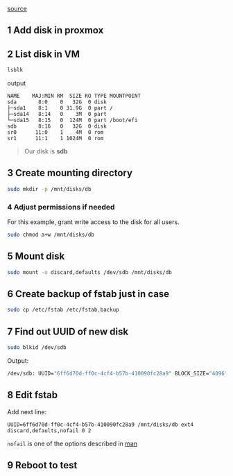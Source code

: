 [source](https://cloud.google.com/compute/docs/disks/add-persistent-disk)
## 1 Add disk in proxmox
## 2 List disk in VM

```bash
lsblk
```

output

```
NAME    MAJ:MIN RM  SIZE RO TYPE MOUNTPOINT
sda       8:0    0   32G  0 disk
├─sda1    8:1    0 31.9G  0 part /
├─sda14   8:14   0    3M  0 part
└─sda15   8:15   0  124M  0 part /boot/efi
sdb       8:16   0   32G  0 disk
sr0      11:0    1    4M  0 rom
sr1      11:1    1 1024M  0 rom
```

> Our disk is **sdb**

## 3 Create mounting directory

```bash
sudo mkdir -p /mnt/disks/db
```

### 4 Adjust permissions if needed 
For this example, grant write access to the disk for all users.

```bash
sudo chmod a+w /mnt/disks/db
```

## 5 Mount disk

```bash
sudo mount -o discard,defaults /dev/sdb /mnt/disks/db
```

## 6 Create backup of fstab just in case 

```bash
sudo cp /etc/fstab /etc/fstab.backup
```

## 7 Find out UUID of new disk

```bash
sudo blkid /dev/sdb
```

Output:

```bash
/dev/sdb: UUID="6ff6d70d-ff0c-4cf4-b57b-410090fc28a9" BLOCK_SIZE="4096" TYPE="ext4"
```

## 8 Edit **fstab**

Add next line:

```
UUID=6ff6d70d-ff0c-4cf4-b57b-410090fc28a9 /mnt/disks/db ext4 discard,defaults,nofail 0 2
```

`nofail` is one of the options described in [man](https://man7.org/linux/man-pages/man5/fstab.5.html)

## 9 Reboot to test 
